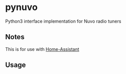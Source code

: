 # pynuvo
Python3 interface implementation for Nuvo radio tuners

## Notes
This is for use with [Home-Assistant](http://home-assistant.io)

## Usage
```python

```
